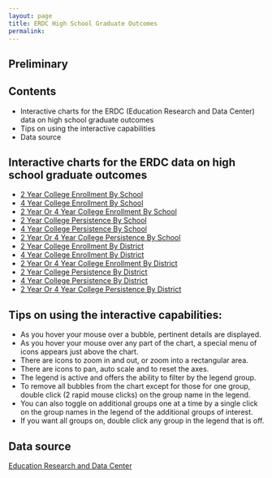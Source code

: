 ```yaml
---
layout: page
title: ERDC High School Graduate Outcomes
permalink:
---
```


## Preliminary


## Contents
- Interactive charts for the ERDC (Education Research and Data Center) data on high school graduate outcomes
- Tips on using the interactive capabilities
- Data source

## Interactive charts for the ERDC data on high school graduate outcomes
- [2 Year College Enrollment By School](erdc_2yr_enrollment_school)
- [4 Year College Enrollment By School](erdc_4yr_enrollment_school)
- [2 Year Or 4 Year College Enrollment By School](erdc_2yr_or_4yr_enrollment_school)
- [2 Year College Persistence By School](erdc_2yr_persistence_school)
- [4 Year College Persistence By School](erdc_4yr_persistence_school)
- [2 Year Or 4 Year College Persistence By School](erdc_2yr_or_4yr_persistence_school)
- [2 Year College Enrollment By District](erdc_2yr_enrollment_district)
- [4 Year College Enrollment By District](erdc_4yr_enrollment_district)
- [2 Year Or 4 Year College Enrollment By District](erdc_2yr_or_4yr_enrollment_district)
- [2 Year College Persistence By District](erdc_2yr_persistence_district)
- [4 Year College Persistence By District](erdc_4yr_persistence_district)
- [2 Year Or 4 Year College Persistence By District](erdc_2yr_or_4yr_persistence_district)

## Tips on using the interactive capabilities:
- As you hover your mouse over a bubble, pertinent details are displayed.
- As you hover your mouse over any part of the chart, a special menu of icons appears just above the chart. 
- There are icons to zoom in and out, or zoom into a rectangular area.
- There are icons to pan, auto scale and to reset the axes.
- The legend is active and offers the ability to filter by the legend group.
- To remove all bubbles from the chart except for those for one group, double click (2 rapid mouse clicks) on the group name in the legend.
- You can also toggle on additional groups one at a time by a single click on the group names in the legend of the additional groups of interest.
- If you want all groups on, double click any group in the legend that is off.

## Data source
[Education Research and Data Center](https://erdc.wa.gov/)
